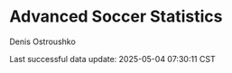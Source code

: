 # Advanced Soccer Statistics
Denis Ostroushko

<!-- gfm -->

Last successful data update: 2025-05-04 07:30:11 CST
